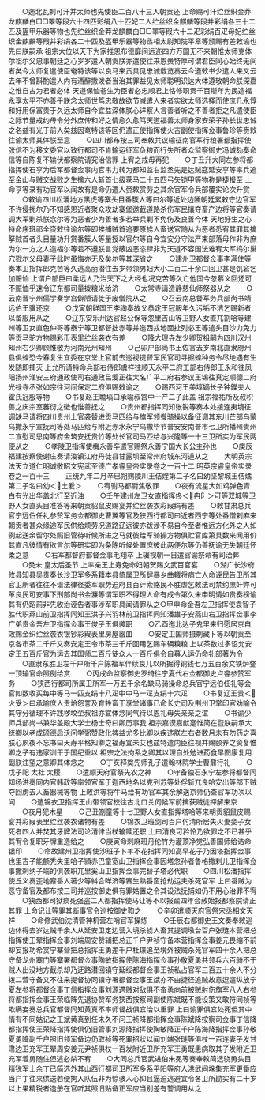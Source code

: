 <!-- { "loadSidebar": true } -->
　　○迤北瓦剌可汗并太师也先使臣二百八十三人朝贡还  上命赐可汗纻丝织金莽龙麒麟白□□睪等叚六十四匹彩绢八十匹妃二人纻丝织金麒麟等叚并彩绢各三十二匹及盔甲乐器等物也先纻丝织金莽龙麒麟白□□睪等叚六十二疋彩绢百疋母妃纻丝织金麒麟等叚并彩绢各二十匹及盔甲乐器等物丞相太尉知院平章等颁赐有差敕谕也先曰朕嗣承  祖宗大位以天下为家推恩布德靡间远迩四方万国无不来朝惟太师克体尔祖尔父忠事朝廷之心岁岁遣人朝贡朕亦遣使往来恩赉特厚可谓君臣同心始终无间者矣今太师复遣使臣奄特该等以良马来贡具见忠诚载览奏云今遵敕书少遣人来又云去年不曾斟酌遣人内有酒醉撒泼者当治其罪益见太师聪明识达大体遵敬朝命朕深嘉之惟自古为君者必体  天道保恤苍生为臣者必忠顺君上恪修职贡千百斯年为民造福永享太平不亦善乎朕念太师世笃忠敬故欲节减遣人来者实欲太师选择而使庶几永惇和好用保富贵于久远太师自今宜益深体朕心详察人言善者听之不善者拒之凡遣使臣之际节量戒约毋令分外庶俾和好之情愈久愈笃天道福善太师身家安荣子孙长世忠诚之名益有光于前人矣兹因奄特该等回仍遣正使指挥使火吉副使指挥佥事鲁珍等赍敕往谕太师其体朕至意
　　○四川都布按三司奉敕共议输征南官军行粮署都指挥使张信不为移文委官以致行都司不肯输运征军负粮而行失所者众监察御史冯诚劾奏命信等自陈复不输伏都察院请究治信罪  上宥之戒毋再犯
　　○丁丑升大同左参将都指挥使石亨为后军都督佥事内官韦力转为都知监右监丞先是达贼寇延安亨等率兵追至金山与贼交战败之生擒六人斩首七级获马二十五匹弓矢铠甲等物称是捷报至  上命亨等录有功官军以闻故有是命仍遣人赍敕赏劳之其余官军令兵部覆实论次升赏
　　○敕谕四川松潘地方黑虎等寨头目番簇人等曰尔等近处边陲朝廷累敕守边官军不许侵扰尔乃不知感恩近者聚众攻劫寨堡邀截道路杀伤军民攘夺畜产边将等官奏请调大军剿杀朕念尔等为恶者少为善者多若举兵剿不免伤及良善今体  天地好生之心特命序班祁全赍敕往谕尔等即挨捕贼首追要原掳人畜送官随从为恶者悉宥其罪其擒拏贼首者头目量功升赏番簇人等量授以官尔等自今宜安分守法严束部落毋作非为庶为尔一方之人造福尔等若不遵朕言党蔽凶恶恣肆非为天道不容国法难宥大军捣尔巢穴戮尔父母妻子此时虽悔亦无及矣尔等其深省之
　　○建州卫都督佥事李满住等奏本卫指挥郎克苦等久逃高丽潜住去岁带领男妇大小二百二十余口回卫甚是饥窘乞加赈恤  上谓户部臣曰柔远人乃治天下之大经也况克苦等久亡他国今忽慕义回还可不赈恤乎速令辽东都司量拨粮米给济
　　○太常寺请造静慈仙师祭器从之
　　○云南晋宁州儒学奏学宫僻陋请徙于废僧院从之
　　○召云南总督军务兵部尚书靖远伯王骥还京
　　○戊寅朝鲜国王李祹奏故父恭定王冠服年久污垢不洁乞赐新者以备服用从之
　　○辽东安乐州达官赵公保等忽里吉山等卫野人女直兀劄哈等建州等卫女直色仲哥等泰宁等卫都督拙赤等并迤西戎地面扯列必王等遣头目沙力免力等贡马驼方物赐彩币表里纻丝袭衣有差
　　○降大理寺左少卿贺祖嗣为四川汉州知州右少卿顾惟敬为河南光州知州
　　○己卯户部尚书王佐言去岁南北直隶府州县俱蝗恐今春复生宜委在京堂上官前去巡视提督军民官司寻掘蝗种务令尽绝遇有生发随即捕灭  上允所请特命兵部右侍郎虞祥往顺天永平二府工部右侍郎王永和往凤阳扬州淮安三府通政使司右通政吕爰正往大名广平二府右参议王锡往真定顺德二府光禄寺丞张如宗往河间保定二府俱赐敕谕之
　　○赐西河王美埻嫡长子钟鑅夫人霍氏冠服等物
　　○书复赵王瞻塙曰承喻叔宫中一产二子此盖  祖宗福祐所及叔积善之庆宗室蕃衍之徵也惟善抚之
　　○贵州都指挥同知张锐等奏本处接连夷境征调缺马请将四川贵州土官袭替进贡马匹给与旗军领餋骑操以备征调其东川芒部乌蒙乌撒永宁宣抚司等处马匹给与附近赤水永宁乌撒毕节普安安南普市七卫所播州贵州二宣慰司思南等府金筑安抚贵竹等处长官司马匹给与兴隆等一十三卫所实为军民两便从之
　　○孝陵卫指挥使梅永善卒遣官赐祭永善宁国大长公主孙也
　　○庚辰福建按察使谢庄奏请浚镇江府丹徒县甘露坝至常州府城东河道从之
　　大明英宗法天立道仁明诚敬昭文宪武至德广孝睿皇帝实录卷之一百十二
明英宗睿皇帝实录卷之一百十三
　　正统九年二月辛巳朔赐陵川王佶煃第二子名曰幼坚黎城王佶燏第二子名曰幼＜土爰＞
　　○宥驸马都尉焦敬罪
　　○夜有流星大如鸡弹色青白有光出华盖北行至近浊
　　○壬午建州左卫女直指挥佟＜冉阝＞可等双城等卫野人女直头目准答等来朝贡貂鼠皮赐宴并纻丝袭衣彩叚绢有差
　　○敕甘肃总兵官宁远伯任礼参赞军务佥都御史曹翼等官及狭西行都司曰近者西宁等处番僧剌麻来朝贡者甚众缘途军民供给烦劳况道路辽远彼亦跋涉不易自今至者惟远方化外之人如例起送余留尔处照旧管待听候所进之马就彼给军骑操方物俱贮官库第具数来闻用价其直凡彼情有欲言尔等研实即为条陈听候处置庶彼此两便尔等仍善抚谕无失朝廷怀柔之意
　　○右军都督府都督佥事毛翔卒  上辍视朝一日遣官谕祭命有司治葬
　　○癸未  皇太后圣节  上率亲王上寿免命妇朝贺赐文武百官宴
　　○湖广长沙府攸县知县吴贵奏长沙卫军多系籍本县倚属卫所肆暴乡曲輙将病亡人命诬民告卫所其官卫所者往往不谙法律径委军职势迫府县百计索赂民不胜虐乞敕法司禁约庶奸弊可革良民可安事下刑部尚书金濂等谓军职不得理人命有成令第久未申明请如贵奏榜谕其有仍蹈前非先收治诬告者事涉军职具闻请罪从之○甲申命金吾左卫指挥使袁智子胜代职燕山前卫指挥同知王洪子兴羽林前卫指挥同知潘雄子安燕山右卫指挥佥事李广弟贵金吾左卫指挥佥事王俊子玉俱袭职
　　○乙酉迤北达子鬼里来归愿居京自效赐金织纻丝袭衣银钞彩叚表里房屋器皿
　　○安定卫国师摄剌藏卜等以朝贡至京各市茶二千斤又奏安定王令市茶三千斤回用乞赐车辆糗粮  上以茶数过多诏允安定王五百斤官为运去其国师二百斤徒众人一百斤俱令自募人运仍命礼部著为令
　　○直隶东胜卫左千户所千户陈福军伴续良儿以所掘得铜钱七万五百余文铁炉鏊一顶输官命照例给赏
　　○丙戌命监察御史罗绮往宁夏代右佥都御史卢睿参赞军务
　　○狭西行都司所属卫所军一万五千余名缺马骑操命总兵官宁远伯任礼等会官如数收买每中等马一匹支绢十八疋中中马一疋支绢十六疋
　　○书复辽王贵＜火受＞曰承喻庶人贵烚怨詈及育牲畜于享堂诸事已命长史司及荆州卫掌印官劝喻令其守分循理不许践秽坟茔叔祖亦宜体念同气待以恩礼毋失亲亲之谊
　　○书谕少师兵部尚书兼华盖殿大学士杨士奇曰卿历事我  祖宗嘉谟嘉猷寔惟简在暨朕嗣承大统卿以老成硕德启沃问学弼赞政化裨益尤多比卿以疾违朕左右者数月未有勿药之喜朕心夙夜不忘书曰天寿平格知卿之福寿宜未艾也兹特遣内臣往视并赐颐养之资复惟卿之子有违家训干于国纪重以  祖宗之法拘系之卿其以理自处勉进药食早图康复用副朕注望之意卿其体念之
　　○丁亥释奠先师孔子遣翰林院学士曹鼐行礼
　　○戊子祀  太社  太稷
　　○遣顺天府官祭先农之神
　　○守备独石永宁左参将都督同知杨洪奏同内官韩政等率领官军于迤西地名以克列苏等处俘斩兀良哈安出等部下贼夺回虏去人畜器械等物  上敕洪等将牛马给有功官军其余解送京师仍查官军功次以闻
　　○遣锦衣卫指挥王山带领官校往古北口关伺候军前擒获贼徒押解来京
　　○夜月犯木星
　　○己丑劄童等十七卫野人女直指挥塔哈等来朝贡貂鼠皮赐宴并彩叚表里纻丝袭衣诸物有差
　　○锦衣卫班剑司百户何清所居失火妻妾子女死者四人并焚其牙牌法司论清律当杖输赎还职  上曰清良可矜怜乃欲罪之不已甚乎其宥令复职牙牌重造给之
　　○庚寅命剌麻班丹伦竹为灌顶净觉弘善国师给诰命银印
　　○命故建州卫指挥使沙班子卜羊不花指挥同知高早花子乃因塔指挥佥事也里吉子能额秃失里哈子頴赤巴童宽山卫指挥佥事因塔忽孙者鲁格撒剌儿卫指挥佥事撒剌纳子端的俱袭职兀里奚山卫指挥佥事完替子塔必代职
　　○四川松潘指挥使丘义奏歪地寨番人著少等紏合咩济等寨生熟番蛮抢劫运夫杀死官军  上曰番贼为恶守备官及都布按三司并巡按御史俱有罪姑置之令其设法抚捕如仍不用心治罪不宥
　　○狭西都司狱瘐死强盗二人都指挥使马让等不以报踰四年会赦始报都察院请正其罪  上命记让等罪其断事官令巡按御史鞫之
　　○辛卯遣顺天府官祭宋丞相文天祥
　　○命修武伯沈清管神机营左哨官军操练
　　○壬辰右都御史王文奏奉敕巡边体得去岁达贼千余人从延安卫定边营入境杀掳人畜其提调墩台百户张琏本营把总指挥使王翚指挥佥事刘端周安赞辅把总正千户尹祯守备本营指挥佥事姜元畏缩不前却妄报功希赏宁寨营把总指挥王勇差千户杜璟追至境外被贼杀死官军四十余人把总守备龙州寨门等寨署都督佥事陶敏指挥使陈海指挥佥事孙敬夏勇共领兵六百骑不于贼人出没地方截杀却乃迂路潜回镇守延绥都督佥事王祯私占官军三百五十余人不分拨二营守备又不往来提督协同镇守署都督佥事王斌亦不由捷径追贼故意逗遛纵放宁夏左参将都督佥事丁信指挥佥事刘源遇贼对敌俱不奋勇向前被贼射伤旗军八人右参将都指挥佥事王荣临阵先退协赞军务狭西按察司副使陈斌既不能设策又敢符同祯等欺瞒妄奏总兵官都督同知黄真不率师督战俱宜治以重罪  上曰谕罪俱宜处死但其中情有不同姑记之王斌黄真到任未久不问王祯降都指挥佥事陈斌降按察司佥事丁信降都指挥使王荣降指挥使俱仍旧管事刘源降指挥使陶敏降正千户陈海降指挥佥事孙敬夏勇降副千户照旧领军备边仍取祯等死罪招状以闻刘端张琏等俱杖一百连妻子发甘肃边卫充军王翚周安姜元尹祯俱杖一百发附近卫所充军王勇既患病取其子发附近卫充军着勇随住但逃必杀不宥
　　○大同总兵官武进伯朱冕等奏奉敕简选骁勇头目精锐军士余丁已简选外其山西行都司卫所军多系平阳等府人洪武间垛集充军更番应当户丁往来供送若便拘入队伍非为惊骇人心抑且逼迫逃避宜令各卫所勘实有二十岁以上果精锐者造册在官听其照旧贴备正军应当别差有警调用从之
